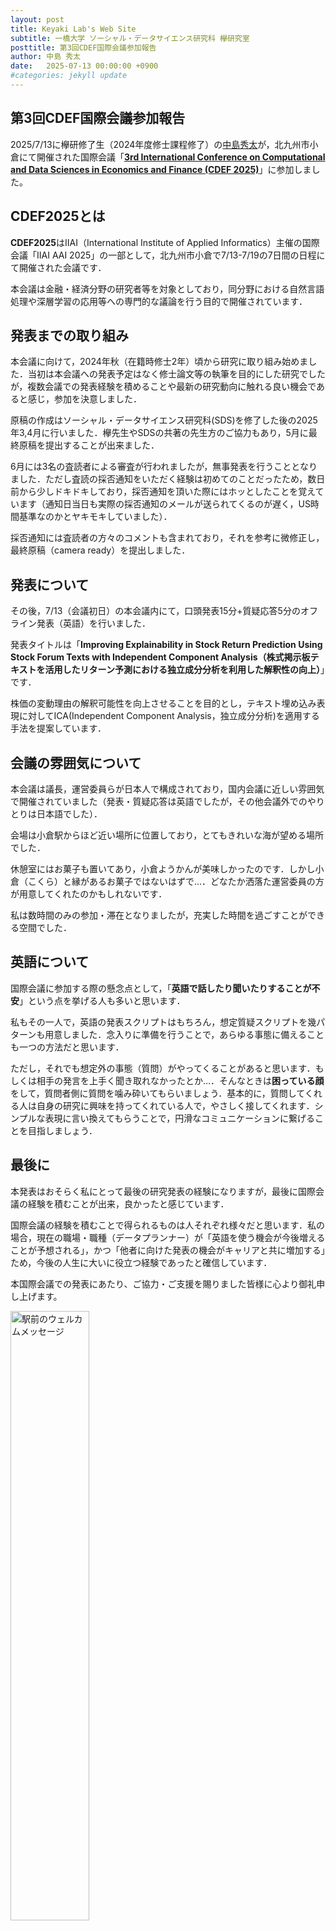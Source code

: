 ```yaml
---
layout: post
title: Keyaki Lab's Web Site
subtitle: 一橋大学 ソーシャル・データサイエンス研究科 欅研究室
posttitle: 第3回CDEF国際会議参加報告
author: 中島 秀太
date:   2025-07-13 00:00:00 +0900
#categories: jekyll update
---
```

## 第3回CDEF国際会議参加報告
2025/7/13に欅研修了生（2024年度修士課程修了）の<a href="/keyaki-lab/thesis/#thesis-ay2024-nakajima" target="_blank" rel="noopener noreferrer">中島秀太</a>が，北九州市小倉にて開催された国際会議「<a href="https://iaiai.org/conference/aai2025/conferences/cdef-2025/" target="_blank" rel="noopener">**3rd International Conference on Computational and Data Sciences in Economics and Finance (CDEF 2025)**</a>」に参加しました。

## CDEF2025とは

**CDEF2025**はIIAI（International Institute of Applied Informatics）主催の国際会議「IIAI AAI 2025」の一部として，北九州市小倉で7/13-7/19の7日間の日程にて開催された会議です．

本会議は金融・経済分野の研究者等を対象としており，同分野における自然言語処理や深層学習の応用等への専門的な議論を行う目的で開催されています．

## 発表までの取り組み
本会議に向けて，2024年秋（在籍時修士2年）頃から研究に取り組み始めました．当初は本会議への発表予定はなく修士論文等の執筆を目的にした研究でしたが，複数会議での発表経験を積めることや最新の研究動向に触れる良い機会であると感じ，参加を決意しました．

原稿の作成はソーシャル・データサイエンス研究科(SDS)を修了した後の2025年3,4月に行いました．欅先生やSDSの共著の先生方のご協力もあり，5月に最終原稿を提出することが出来ました．

6月には3名の査読者による審査が行われましたが，無事発表を行うこととなりました．ただし査読の採否通知をいただく経験は初めてのことだったため，数日前から少しドキドキしており，採否通知を頂いた際にはホッとしたことを覚えています（通知日当日も実際の採否通知のメールが送られてくるのが遅く，US時間基準なのかとヤキモキしていました）．

採否通知には査読者の方々のコメントも含まれており，それを参考に微修正し，最終原稿（camera ready）を提出しました．

## 発表について

その後，7/13（会議初日）の本会議内にて，口頭発表15分+質疑応答5分のオフライン発表（英語）を行いました．

発表タイトルは「**Improving Explainability in Stock Return Prediction Using Stock Forum Texts  with Independent Component Analysis（株式掲示板テキストを活用したリターン予測における独立成分分析を利用した解釈性の向上）**」です．

株価の変動理由の解釈可能性を向上させることを目的とし，テキスト埋め込み表現に対してICA(Independent Component Analysis，独立成分分析)を適用する手法を提案しています．

## 会議の雰囲気について

本会議は議長，運営委員らが日本人で構成されており，国内会議に近しい雰囲気で開催されていました（発表・質疑応答は英語でしたが，その他会議外でのやりとりは日本語でした）．

会場は小倉駅からほど近い場所に位置しており，とてもきれいな海が望める場所でした．

休憩室にはお菓子も置いてあり，小倉ようかんが美味しかったのです．しかし小倉（こくら）と縁があるお菓子ではないはずで…．どなたか洒落た運営委員の方が用意してくれたのかもしれないです．

私は数時間のみの参加・滞在となりましたが，充実した時間を過ごすことができる空間でした．

## 英語について

国際会議に参加する際の懸念点として，「**英語で話したり聞いたりすることが不安**」という点を挙げる人も多いと思います．

私もその一人で，英語の発表スクリプトはもちろん，想定質疑スクリプトを幾パターンも用意しました．念入りに準備を行うことで，あらゆる事態に備えることも一つの方法だと思います．

ただし，それでも想定外の事態（質問）がやってくることがあると思います．もしくは相手の発言を上手く聞き取れなかったとか…．そんなときは**困っている顔**をして，質問者側に質問を噛み砕いてもらいましょう．基本的に，質問してくれる人は自身の研究に興味を持ってくれている人で，やさしく接してくれます．シンプルな表現に言い換えてもらうことで，円滑なコミュニケーションに繋げることを目指しましょう．

## 最後に

本発表はおそらく私にとって最後の研究発表の経験になりますが，最後に国際会議の経験を積むことが出来，良かったと感じています．

国際会議の経験を積むことで得られるものは人それぞれ様々だと思います．私の場合，現在の職場・職種（データプランナー）が「英語を使う機会が今後増えることが予想される」，かつ「他者に向けた発表の機会がキャリアと共に増加する」ため，今後の人生に大いに役立つ経験であったと確信しています．

本国際会議での発表にあたり、ご協力・ご支援を賜りました皆様に心より御礼申し上げます。

<img src="/keyaki-lab/assets/images/post/2025-07-13-cdef2025-nakajima-1.jpg"
     alt="駅前のウェルカムメッセージ"
     style="float: left; width: 50%; margin: 0 1em 1em 0;">
<img src="/keyaki-lab/assets/images/post/2025-07-13-cdef2025-nakajima-2.jpg"
     alt="小倉城"
     style="float: left; width: 50%; margin: 0 1em 1em 0;">
